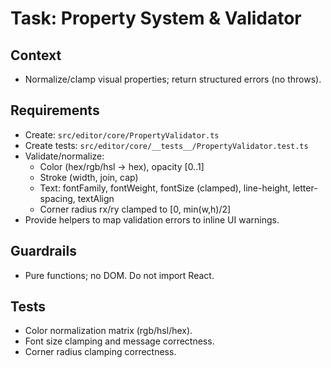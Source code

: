 # Task: Property System & Validator

## Context
- Normalize/clamp visual properties; return structured errors (no throws).

## Requirements
- Create: `src/editor/core/PropertyValidator.ts`
- Create tests: `src/editor/core/__tests__/PropertyValidator.test.ts`
- Validate/normalize:
  - Color (hex/rgb/hsl → hex), opacity [0..1]
  - Stroke (width, join, cap)
  - Text: fontFamily, fontWeight, fontSize (clamped), line-height, letter-spacing, textAlign
  - Corner radius rx/ry clamped to [0, min(w,h)/2]
- Provide helpers to map validation errors to inline UI warnings.

## Guardrails
- Pure functions; no DOM. Do not import React.

## Tests
- Color normalization matrix (rgb/hsl/hex).
- Font size clamping and message correctness.
- Corner radius clamping correctness.

